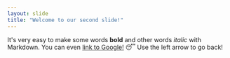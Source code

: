 ```yaml
---
layout: slide
title: "Welcome to our second slide!"
---
```

It's very easy to make some words **bold** and other words *italic* with Markdown. 
You can even [link to Google!](http://google.com)
:sleeping:
Use the left arrow to go back!

